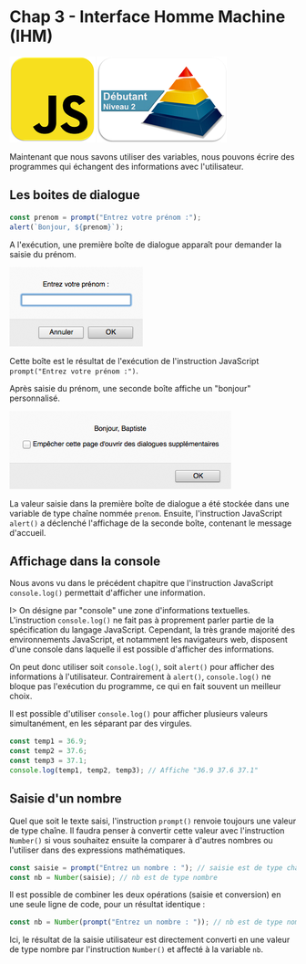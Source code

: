 Chap 3 - Interface Homme Machine (IHM)
======================================

![JavascriptLogo](images/Logo-JS_150px.png)
![Niveau1Logo](images/Logo-N2_150px.png)

Maintenant que nous savons utiliser des variables, nous pouvons écrire
des programmes qui échangent des informations avec l'utilisateur.

Les boites de dialogue
----------------------

``` js
const prenom = prompt("Entrez votre prénom :");
alert(`Bonjour, ${prenom}`);
```

A l'exécution, une première boîte de dialogue apparaît pour demander la
saisie du prénom.

![Résultat de l'exécution](images/08-01.png)

Cette boîte est le résultat de l'exécution de l'instruction JavaScript
`prompt("Entrez votre prénom :")`.

Après saisie du prénom, une seconde boîte affiche un "bonjour"
personnalisé.

![Résultat de l'exécution](images/08-02.png)

La valeur saisie dans la première boîte de dialogue a été stockée dans
une variable de type chaîne nommée `prenom`. Ensuite, l'instruction
JavaScript `alert()` a déclenché l'affichage de la seconde boîte,
contenant le message d'accueil.

Affichage dans la console
-------------------------

Nous avons vu dans le précédent chapitre que l'instruction JavaScript
`console.log()` permettait d'afficher une information.

I&gt; On désigne par "console" une zone d'informations textuelles.
L'instruction `console.log()` ne fait pas à proprement parler partie de
la spécification du langage JavaScript. Cependant, la très grande
majorité des environnements JavaScript, et notamment les navigateurs
web, disposent d'une console dans laquelle il est possible d'afficher
des informations.

On peut donc utiliser soit `console.log()`, soit `alert()` pour afficher
des informations à l'utilisateur. Contrairement à `alert()`,
`console.log()` ne bloque pas l'exécution du programme, ce qui en fait
souvent un meilleur choix.

Il est possible d'utiliser `console.log()` pour afficher plusieurs
valeurs simultanément, en les séparant par des virgules.

``` js
const temp1 = 36.9;
const temp2 = 37.6;
const temp3 = 37.1;
console.log(temp1, temp2, temp3); // Affiche "36.9 37.6 37.1"
```

Saisie d'un nombre
------------------

Quel que soit le texte saisi, l'instruction `prompt()` renvoie toujours
une valeur de type chaîne. Il faudra penser à convertir cette valeur
avec l'instruction `Number()` si vous souhaitez ensuite la comparer à
d'autres nombres ou l'utiliser dans des expressions mathématiques.

``` js
const saisie = prompt("Entrez un nombre : "); // saisie est de type chaîne
const nb = Number(saisie); // nb est de type nombre
```

Il est possible de combiner les deux opérations (saisie et conversion)
en une seule ligne de code, pour un résultat identique :

``` js
const nb = Number(prompt("Entrez un nombre : ")); // nb est de type nombre
```

Ici, le résultat de la saisie utilisateur est directement converti en
une valeur de type nombre par l'instruction `Number()` et affecté à la
variable `nb`.
